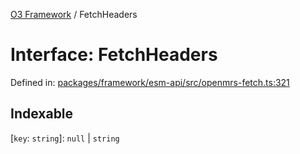 [O3 Framework](../API.md) / FetchHeaders

# Interface: FetchHeaders

Defined in: [packages/framework/esm-api/src/openmrs-fetch.ts:321](https://github.com/openmrs/openmrs-esm-core/blob/85cde3ce59cd3d29230c98040a3f53525e808725/packages/framework/esm-api/src/openmrs-fetch.ts#L321)

## Indexable

\[`key`: `string`\]: `null` \| `string`
